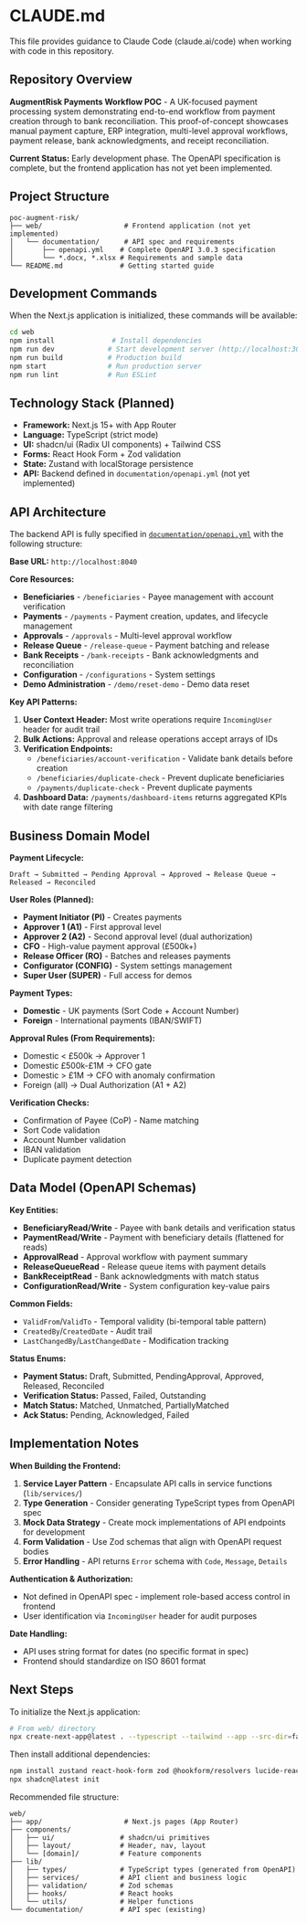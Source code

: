 # CLAUDE.md

This file provides guidance to Claude Code (claude.ai/code) when working with code in this repository.

## Repository Overview

**AugmentRisk Payments Workflow POC** - A UK-focused payment processing system demonstrating end-to-end workflow from payment creation through to bank reconciliation. This proof-of-concept showcases manual payment capture, ERP integration, multi-level approval workflows, payment release, bank acknowledgments, and receipt reconciliation.

**Current Status:** Early development phase. The OpenAPI specification is complete, but the frontend application has not yet been implemented.

## Project Structure

```
poc-augment-risk/
├── web/                    # Frontend application (not yet implemented)
│   └── documentation/      # API spec and requirements
│       ├── openapi.yml    # Complete OpenAPI 3.0.3 specification
│       └── *.docx, *.xlsx # Requirements and sample data
└── README.md              # Getting started guide
```

## Development Commands

When the Next.js application is initialized, these commands will be available:

```bash
cd web
npm install              # Install dependencies
npm run dev             # Start development server (http://localhost:3000)
npm run build           # Production build
npm start               # Run production server
npm run lint            # Run ESLint
```

## Technology Stack (Planned)

- **Framework:** Next.js 15+ with App Router
- **Language:** TypeScript (strict mode)
- **UI:** shadcn/ui (Radix UI components) + Tailwind CSS
- **Forms:** React Hook Form + Zod validation
- **State:** Zustand with localStorage persistence
- **API:** Backend defined in `documentation/openapi.yml` (not yet implemented)

## API Architecture

The backend API is fully specified in [`documentation/openapi.yml`](documentation/openapi.yml) with the following structure:

**Base URL:** `http://localhost:8040`

**Core Resources:**
- **Beneficiaries** - `/beneficiaries` - Payee management with account verification
- **Payments** - `/payments` - Payment creation, updates, and lifecycle management
- **Approvals** - `/approvals` - Multi-level approval workflow
- **Release Queue** - `/release-queue` - Payment batching and release
- **Bank Receipts** - `/bank-receipts` - Bank acknowledgments and reconciliation
- **Configuration** - `/configurations` - System settings
- **Demo Administration** - `/demo/reset-demo` - Demo data reset

**Key API Patterns:**

1. **User Context Header:** Most write operations require `IncomingUser` header for audit trail
2. **Bulk Actions:** Approval and release operations accept arrays of IDs
3. **Verification Endpoints:**
   - `/beneficiaries/account-verification` - Validate bank details before creation
   - `/beneficiaries/duplicate-check` - Prevent duplicate beneficiaries
   - `/payments/duplicate-check` - Prevent duplicate payments
4. **Dashboard Data:** `/payments/dashboard-items` returns aggregated KPIs with date range filtering

## Business Domain Model

**Payment Lifecycle:**
```
Draft → Submitted → Pending Approval → Approved → Release Queue → Released → Reconciled
```

**User Roles (Planned):**
- **Payment Initiator (PI)** - Creates payments
- **Approver 1 (A1)** - First approval level
- **Approver 2 (A2)** - Second approval level (dual authorization)
- **CFO** - High-value payment approval (£500k+)
- **Release Officer (RO)** - Batches and releases payments
- **Configurator (CONFIG)** - System settings management
- **Super User (SUPER)** - Full access for demos

**Payment Types:**
- **Domestic** - UK payments (Sort Code + Account Number)
- **Foreign** - International payments (IBAN/SWIFT)

**Approval Rules (From Requirements):**
- Domestic < £500k → Approver 1
- Domestic £500k-£1M → CFO gate
- Domestic > £1M → CFO with anomaly confirmation
- Foreign (all) → Dual Authorization (A1 + A2)

**Verification Checks:**
- Confirmation of Payee (CoP) - Name matching
- Sort Code validation
- Account Number validation
- IBAN validation
- Duplicate payment detection

## Data Model (OpenAPI Schemas)

**Key Entities:**

- **BeneficiaryRead/Write** - Payee with bank details and verification status
- **PaymentRead/Write** - Payment with beneficiary details (flattened for reads)
- **ApprovalRead** - Approval workflow with payment summary
- **ReleaseQueueRead** - Release queue items with payment details
- **BankReceiptRead** - Bank acknowledgments with match status
- **ConfigurationRead/Write** - System configuration key-value pairs

**Common Fields:**
- `ValidFrom`/`ValidTo` - Temporal validity (bi-temporal table pattern)
- `CreatedBy`/`CreatedDate` - Audit trail
- `LastChangedBy`/`LastChangedDate` - Modification tracking

**Status Enums:**
- **Payment Status:** Draft, Submitted, PendingApproval, Approved, Released, Reconciled
- **Verification Status:** Passed, Failed, Outstanding
- **Match Status:** Matched, Unmatched, PartiallyMatched
- **Ack Status:** Pending, Acknowledged, Failed

## Implementation Notes

**When Building the Frontend:**

1. **Service Layer Pattern** - Encapsulate API calls in service functions (`lib/services/`)
2. **Type Generation** - Consider generating TypeScript types from OpenAPI spec
3. **Mock Data Strategy** - Create mock implementations of API endpoints for development
4. **Form Validation** - Use Zod schemas that align with OpenAPI request bodies
5. **Error Handling** - API returns `Error` schema with `Code`, `Message`, `Details`

**Authentication & Authorization:**
- Not defined in OpenAPI spec - implement role-based access control in frontend
- User identification via `IncomingUser` header for audit purposes

**Date Handling:**
- API uses string format for dates (no specific format in spec)
- Frontend should standardize on ISO 8601 format

## Next Steps

To initialize the Next.js application:

```bash
# From web/ directory
npx create-next-app@latest . --typescript --tailwind --app --src-dir=false --import-alias="@/*"
```

Then install additional dependencies:
```bash
npm install zustand react-hook-form zod @hookform/resolvers lucide-react
npx shadcn@latest init
```

Recommended file structure:
```
web/
├── app/                    # Next.js pages (App Router)
├── components/
│   ├── ui/                # shadcn/ui primitives
│   ├── layout/            # Header, nav, layout
│   └── [domain]/          # Feature components
├── lib/
│   ├── types/             # TypeScript types (generated from OpenAPI)
│   ├── services/          # API client and business logic
│   ├── validation/        # Zod schemas
│   ├── hooks/             # React hooks
│   └── utils/             # Helper functions
└── documentation/         # API spec (existing)
```
